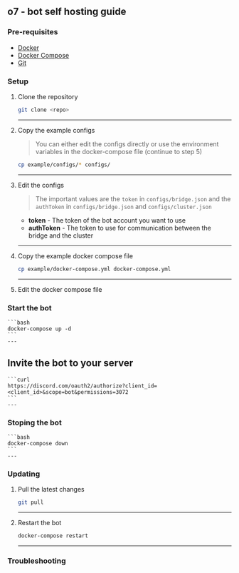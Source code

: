 ## o7 - bot self hosting guide

### Pre-requisites
- [Docker](https://docs.docker.com/get-docker/)
- [Docker Compose](https://docs.docker.com/compose/install/)
- [Git](https://git-scm.com/downloads)

### Setup
1. Clone the repository
    ```bash
    git clone <repo>
    ```
    ---
2. Copy the example configs

    > You can either edit the configs directly or use the environment variables in the docker-compose file (continue to step 5)
    ```bash
    cp example/configs/* configs/
    ```
    ---
3. Edit the configs
  
    > The important values are the `token` in `configs/bridge.json` and the `authToken` in `configs/bridge.json` and `configs/cluster.json`

    - **token** - The token of the bot account you want to use
    - **authToken** - The token to use for communication between the bridge and the cluster
    ---
4. Copy the example docker compose file
    ```bash
    cp example/docker-compose.yml docker-compose.yml
    ```
    ---
5. Edit the docker compose file
    > 

### Start the bot
    ```bash
    docker-compose up -d
    ```
    ---
## Invite the bot to your server
    ```curl
    https://discord.com/oauth2/authorize?client_id=<client_id>&scope=bot&permissions=3072
    ```
    ---

### Stoping the bot
    ```bash
    docker-compose down
    ```
    ---

### Updating
1. Pull the latest changes
    ```bash
    git pull
    ```
    ---
2. Restart the bot
    ```bash
    docker-compose restart
    ```
    ---
### Troubleshooting
